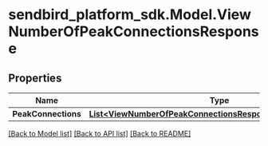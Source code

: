 
# sendbird_platform_sdk.Model.ViewNumberOfPeakConnectionsResponse

## Properties

Name | Type | Description | Notes
------------ | ------------- | ------------- | -------------
**PeakConnections** | [**List&lt;ViewNumberOfPeakConnectionsResponsePeakConnections&gt;**](ViewNumberOfPeakConnectionsResponsePeakConnections.md) |  | [optional] 

[[Back to Model list]](../README.md#documentation-for-models)
[[Back to API list]](../README.md#documentation-for-api-endpoints)
[[Back to README]](../README.md)

